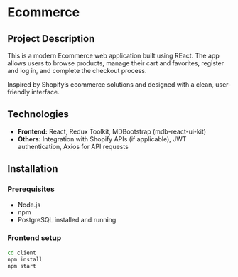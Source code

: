 # Ecommerce

## Project Description

This is a modern Ecommerce web application built using REact. The app allows users to browse products, manage their cart and favorites, register and log in, and complete the checkout process.

Inspired by Shopify’s ecommerce solutions and designed with a clean, user-friendly interface.

## Technologies

- **Frontend:** React, Redux Toolkit, MDBootstrap (mdb-react-ui-kit)  
- **Others:** Integration with Shopify APIs (if applicable), JWT authentication, Axios for API requests

## Installation

### Prerequisites

- Node.js  
- npm  
- PostgreSQL installed and running  

### Frontend setup

```bash
cd client
npm install
npm start
